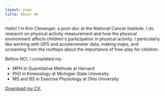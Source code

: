 ```yaml
---
layout: page
title: About Me
---
```


Hello! I'm Kim Clevenger, a post-doc at the National Cancer Institute. I do research on physical activity measurement and how the physical environment affects children's participation in physical activity. I particularly like working with GPS and accelerometer data, making maps, and screaming from the rooftops about the importance of free-play for children.

Before NCI, I completed my:
- MPH in Quantitative Methods at Harvard
- PhD in Kinesiology at Michigan State University
- MS and BS in Exercise Physiology at Ohio University

[Download my CV.](/blob/master/docs/ClevengerCV312022.pdf)
